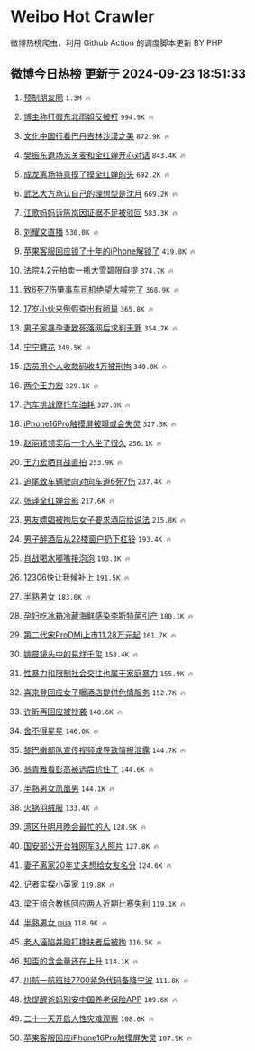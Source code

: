 # Weibo Hot Crawler 



微博热榜爬虫，利用 Github Action 的调度脚本更新 BY PHP 


## 微博今日热榜 更新于 2024-09-23 18:51:33 
1. [预制朋友圈](https://s.weibo.com/weibo?q=%E9%A2%84%E5%88%B6%E6%9C%8B%E5%8F%8B%E5%9C%88&t=31&band_rank=1&Refer=top) `1.3M 🔥` 

1. [博主称打假东北雨姐反被打](https://s.weibo.com/weibo?q=%23%E5%8D%9A%E4%B8%BB%E7%A7%B0%E6%89%93%E5%81%87%E4%B8%9C%E5%8C%97%E9%9B%A8%E5%A7%90%E5%8F%8D%E8%A2%AB%E6%89%93%23&t=31&band_rank=2&Refer=top) `994.9K 🔥` 

1. [文化中国行看巴丹吉林沙漠之美](https://s.weibo.com/weibo?q=%23%E6%96%87%E5%8C%96%E4%B8%AD%E5%9B%BD%E8%A1%8C%E7%9C%8B%E5%B7%B4%E4%B8%B9%E5%90%89%E6%9E%97%E6%B2%99%E6%BC%A0%E4%B9%8B%E7%BE%8E%23&t=31&band_rank=3&Refer=top) `872.9K 🔥` 

1. [樊振东退场忘关麦和全红婵开心对话](https://s.weibo.com/weibo?q=%23%E6%A8%8A%E6%8C%AF%E4%B8%9C%E9%80%80%E5%9C%BA%E5%BF%98%E5%85%B3%E9%BA%A6%E5%92%8C%E5%85%A8%E7%BA%A2%E5%A9%B5%E5%BC%80%E5%BF%83%E5%AF%B9%E8%AF%9D%23&t=31&band_rank=4&Refer=top) `843.4K 🔥` 

1. [成龙离场特意摸了摸全红婵的头](https://s.weibo.com/weibo?q=%23%E6%88%90%E9%BE%99%E7%A6%BB%E5%9C%BA%E7%89%B9%E6%84%8F%E6%91%B8%E4%BA%86%E6%91%B8%E5%85%A8%E7%BA%A2%E5%A9%B5%E7%9A%84%E5%A4%B4%23&t=31&band_rank=5&Refer=top) `692.2K 🔥` 

1. [武艺大方承认自己的理想型是沈月](https://s.weibo.com/weibo?q=%E6%AD%A6%E8%89%BA%E5%A4%A7%E6%96%B9%E6%89%BF%E8%AE%A4%E8%87%AA%E5%B7%B1%E7%9A%84%E7%90%86%E6%83%B3%E5%9E%8B%E6%98%AF%E6%B2%88%E6%9C%88&t=31&band_rank=6&Refer=top) `669.2K 🔥` 

1. [江歌妈妈诉陈岚因证据不足被驳回](https://s.weibo.com/weibo?q=%E6%B1%9F%E6%AD%8C%E5%A6%88%E5%A6%88%E8%AF%89%E9%99%88%E5%B2%9A%E5%9B%A0%E8%AF%81%E6%8D%AE%E4%B8%8D%E8%B6%B3%E8%A2%AB%E9%A9%B3%E5%9B%9E&t=31&band_rank=7&Refer=top) `583.3K 🔥` 

1. [刘耀文直播](https://s.weibo.com/weibo?q=%E5%88%98%E8%80%80%E6%96%87%E7%9B%B4%E6%92%AD&t=31&band_rank=8&Refer=top) `530.0K 🔥` 

1. [苹果客服回应锁了十年的iPhone解锁了](https://s.weibo.com/weibo?q=%23%E8%8B%B9%E6%9E%9C%E5%AE%A2%E6%9C%8D%E5%9B%9E%E5%BA%94%E9%94%81%E4%BA%86%E5%8D%81%E5%B9%B4%E7%9A%84iPhone%E8%A7%A3%E9%94%81%E4%BA%86%23&t=31&band_rank=9&Refer=top) `419.8K 🔥` 

1. [法院4.2元拍卖一瓶大雪碧限自提](https://s.weibo.com/weibo?q=%23%E6%B3%95%E9%99%A24.2%E5%85%83%E6%8B%8D%E5%8D%96%E4%B8%80%E7%93%B6%E5%A4%A7%E9%9B%AA%E7%A2%A7%E9%99%90%E8%87%AA%E6%8F%90%23&t=31&band_rank=10&Refer=top) `374.7K 🔥` 

1. [致6死7伤肇事车司机绝望大喊完了](https://s.weibo.com/weibo?q=%23%E8%87%B46%E6%AD%BB7%E4%BC%A4%E8%82%87%E4%BA%8B%E8%BD%A6%E5%8F%B8%E6%9C%BA%E7%BB%9D%E6%9C%9B%E5%A4%A7%E5%96%8A%E5%AE%8C%E4%BA%86%23&t=31&band_rank=11&Refer=top) `368.9K 🔥` 

1. [17岁小伙来例假查出有卵巢](https://s.weibo.com/weibo?q=%2317%E5%B2%81%E5%B0%8F%E4%BC%99%E6%9D%A5%E4%BE%8B%E5%81%87%E6%9F%A5%E5%87%BA%E6%9C%89%E5%8D%B5%E5%B7%A2%23&t=31&band_rank=12&Refer=top) `365.8K 🔥` 

1. [男子家暴孕妻致死落网后求判无罪](https://s.weibo.com/weibo?q=%23%E7%94%B7%E5%AD%90%E5%AE%B6%E6%9A%B4%E5%AD%95%E5%A6%BB%E8%87%B4%E6%AD%BB%E8%90%BD%E7%BD%91%E5%90%8E%E6%B1%82%E5%88%A4%E6%97%A0%E7%BD%AA%23&t=31&band_rank=13&Refer=top) `354.7K 🔥` 

1. [宁宁簪花](https://s.weibo.com/weibo?q=%E5%AE%81%E5%AE%81%E7%B0%AA%E8%8A%B1&t=31&band_rank=14&Refer=top) `349.5K 🔥` 

1. [店员用个人收款码收4万被刑拘](https://s.weibo.com/weibo?q=%23%E5%BA%97%E5%91%98%E7%94%A8%E4%B8%AA%E4%BA%BA%E6%94%B6%E6%AC%BE%E7%A0%81%E6%94%B64%E4%B8%87%E8%A2%AB%E5%88%91%E6%8B%98%23&t=31&band_rank=15&Refer=top) `340.0K 🔥` 

1. [两个王力宏](https://s.weibo.com/weibo?q=%23%E4%B8%A4%E4%B8%AA%E7%8E%8B%E5%8A%9B%E5%AE%8F%23&t=31&band_rank=16&Refer=top) `329.1K 🔥` 

1. [汽车挑战摩托车油耗](https://s.weibo.com/weibo?q=%23%E6%B1%BD%E8%BD%A6%E6%8C%91%E6%88%98%E6%91%A9%E6%89%98%E8%BD%A6%E6%B2%B9%E8%80%97%23&t=31&band_rank=17&Refer=top) `327.8K 🔥` 

1. [iPhone16Pro触摸屏被曝或会失灵](https://s.weibo.com/weibo?q=%23iPhone16Pro%E8%A7%A6%E6%91%B8%E5%B1%8F%E8%A2%AB%E6%9B%9D%E6%88%96%E4%BC%9A%E5%A4%B1%E7%81%B5%23&t=31&band_rank=18&Refer=top) `327.5K 🔥` 

1. [赵丽颖领奖后一个人坐了很久](https://s.weibo.com/weibo?q=%23%E8%B5%B5%E4%B8%BD%E9%A2%96%E9%A2%86%E5%A5%96%E5%90%8E%E4%B8%80%E4%B8%AA%E4%BA%BA%E5%9D%90%E4%BA%86%E5%BE%88%E4%B9%85%23&t=31&band_rank=19&Refer=top) `256.1K 🔥` 

1. [王力宏晒肖战直拍](https://s.weibo.com/weibo?q=%E7%8E%8B%E5%8A%9B%E5%AE%8F%E6%99%92%E8%82%96%E6%88%98%E7%9B%B4%E6%8B%8D&t=31&band_rank=20&Refer=top) `253.9K 🔥` 

1. [追尾致车辆驶向对向车道6死7伤](https://s.weibo.com/weibo?q=%23%E8%BF%BD%E5%B0%BE%E8%87%B4%E8%BD%A6%E8%BE%86%E9%A9%B6%E5%90%91%E5%AF%B9%E5%90%91%E8%BD%A6%E9%81%936%E6%AD%BB7%E4%BC%A4%23&t=31&band_rank=21&Refer=top) `237.4K 🔥` 

1. [张译全红婵合影](https://s.weibo.com/weibo?q=%23%E5%BC%A0%E8%AF%91%E5%85%A8%E7%BA%A2%E5%A9%B5%E5%90%88%E5%BD%B1%23&t=31&band_rank=22&Refer=top) `217.6K 🔥` 

1. [男友嫖娼被拘后女子要求酒店给说法](https://s.weibo.com/weibo?q=%23%E7%94%B7%E5%8F%8B%E5%AB%96%E5%A8%BC%E8%A2%AB%E6%8B%98%E5%90%8E%E5%A5%B3%E5%AD%90%E8%A6%81%E6%B1%82%E9%85%92%E5%BA%97%E7%BB%99%E8%AF%B4%E6%B3%95%23&t=31&band_rank=23&Refer=top) `215.8K 🔥` 

1. [男子醉酒后从22楼窗户扔下杠铃](https://s.weibo.com/weibo?q=%23%E7%94%B7%E5%AD%90%E9%86%89%E9%85%92%E5%90%8E%E4%BB%8E22%E6%A5%BC%E7%AA%97%E6%88%B7%E6%89%94%E4%B8%8B%E6%9D%A0%E9%93%83%23&t=31&band_rank=24&Refer=top) `193.4K 🔥` 

1. [肖战喝水嘟嘴接泡泡](https://s.weibo.com/weibo?q=%23%E8%82%96%E6%88%98%E5%96%9D%E6%B0%B4%E5%98%9F%E5%98%B4%E6%8E%A5%E6%B3%A1%E6%B3%A1%23&t=31&band_rank=25&Refer=top) `193.3K 🔥` 

1. [12306快让我候补上](https://s.weibo.com/weibo?q=12306%E5%BF%AB%E8%AE%A9%E6%88%91%E5%80%99%E8%A1%A5%E4%B8%8A&t=31&band_rank=26&Refer=top) `191.5K 🔥` 

1. [半熟男女](https://s.weibo.com/weibo?q=%E5%8D%8A%E7%86%9F%E7%94%B7%E5%A5%B3&t=31&band_rank=27&Refer=top) `183.0K 🔥` 

1. [孕妇吃冰箱冷藏海鲜感染李斯特菌引产](https://s.weibo.com/weibo?q=%23%E5%AD%95%E5%A6%87%E5%90%83%E5%86%B0%E7%AE%B1%E5%86%B7%E8%97%8F%E6%B5%B7%E9%B2%9C%E6%84%9F%E6%9F%93%E6%9D%8E%E6%96%AF%E7%89%B9%E8%8F%8C%E5%BC%95%E4%BA%A7%23&t=31&band_rank=28&Refer=top) `180.1K 🔥` 

1. [第二代宋ProDMi上市11.28万元起](https://s.weibo.com/weibo?q=%23%E7%AC%AC%E4%BA%8C%E4%BB%A3%E5%AE%8BProDMi%E4%B8%8A%E5%B8%8211.28%E4%B8%87%E5%85%83%E8%B5%B7%23&t=31&band_rank=29&Refer=top) `161.7K 🔥` 

1. [姚晨镜头中的易烊千玺](https://s.weibo.com/weibo?q=%23%E5%A7%9A%E6%99%A8%E9%95%9C%E5%A4%B4%E4%B8%AD%E7%9A%84%E6%98%93%E7%83%8A%E5%8D%83%E7%8E%BA%23&t=31&band_rank=30&Refer=top) `158.4K 🔥` 

1. [性暴力和限制社会交往也属于家庭暴力](https://s.weibo.com/weibo?q=%23%E6%80%A7%E6%9A%B4%E5%8A%9B%E5%92%8C%E9%99%90%E5%88%B6%E7%A4%BE%E4%BC%9A%E4%BA%A4%E5%BE%80%E4%B9%9F%E5%B1%9E%E4%BA%8E%E5%AE%B6%E5%BA%AD%E6%9A%B4%E5%8A%9B%23&t=31&band_rank=31&Refer=top) `155.9K 🔥` 

1. [喜来登回应女子曝酒店提供色情服务](https://s.weibo.com/weibo?q=%23%E5%96%9C%E6%9D%A5%E7%99%BB%E5%9B%9E%E5%BA%94%E5%A5%B3%E5%AD%90%E6%9B%9D%E9%85%92%E5%BA%97%E6%8F%90%E4%BE%9B%E8%89%B2%E6%83%85%E6%9C%8D%E5%8A%A1%23&t=31&band_rank=32&Refer=top) `152.7K 🔥` 

1. [许昕再回应被抄袭](https://s.weibo.com/weibo?q=%23%E8%AE%B8%E6%98%95%E5%86%8D%E5%9B%9E%E5%BA%94%E8%A2%AB%E6%8A%84%E8%A2%AD%23&t=31&band_rank=33&Refer=top) `148.6K 🔥` 

1. [舍不得星星](https://s.weibo.com/weibo?q=%E8%88%8D%E4%B8%8D%E5%BE%97%E6%98%9F%E6%98%9F&t=31&band_rank=34&Refer=top) `146.0K 🔥` 

1. [黎巴嫩部队宣传视频或导致情报泄露](https://s.weibo.com/weibo?q=%23%E9%BB%8E%E5%B7%B4%E5%AB%A9%E9%83%A8%E9%98%9F%E5%AE%A3%E4%BC%A0%E8%A7%86%E9%A2%91%E6%88%96%E5%AF%BC%E8%87%B4%E6%83%85%E6%8A%A5%E6%B3%84%E9%9C%B2%23&t=31&band_rank=35&Refer=top) `144.7K 🔥` 

1. [翁青雅看彭高被选后尬住了](https://s.weibo.com/weibo?q=%23%E7%BF%81%E9%9D%92%E9%9B%85%E7%9C%8B%E5%BD%AD%E9%AB%98%E8%A2%AB%E9%80%89%E5%90%8E%E5%B0%AC%E4%BD%8F%E4%BA%86%23&t=31&band_rank=36&Refer=top) `144.6K 🔥` 

1. [半熟男女凤凰男](https://s.weibo.com/weibo?q=%E5%8D%8A%E7%86%9F%E7%94%B7%E5%A5%B3%E5%87%A4%E5%87%B0%E7%94%B7&t=31&band_rank=37&Refer=top) `144.1K 🔥` 

1. [火锅羽绒服](https://s.weibo.com/weibo?q=%E7%81%AB%E9%94%85%E7%BE%BD%E7%BB%92%E6%9C%8D&t=31&band_rank=38&Refer=top) `133.4K 🔥` 

1. [湾区升明月晚会最忙的人](https://s.weibo.com/weibo?q=%23%E6%B9%BE%E5%8C%BA%E5%8D%87%E6%98%8E%E6%9C%88%E6%99%9A%E4%BC%9A%E6%9C%80%E5%BF%99%E7%9A%84%E4%BA%BA%23&t=31&band_rank=39&Refer=top) `128.9K 🔥` 

1. [国安部公开台独网军3人照片](https://s.weibo.com/weibo?q=%23%E5%9B%BD%E5%AE%89%E9%83%A8%E5%85%AC%E5%BC%80%E5%8F%B0%E7%8B%AC%E7%BD%91%E5%86%9B3%E4%BA%BA%E7%85%A7%E7%89%87%23&t=31&band_rank=40&Refer=top) `127.8K 🔥` 

1. [妻子离家20年丈夫想给女友名分](https://s.weibo.com/weibo?q=%23%E5%A6%BB%E5%AD%90%E7%A6%BB%E5%AE%B620%E5%B9%B4%E4%B8%88%E5%A4%AB%E6%83%B3%E7%BB%99%E5%A5%B3%E5%8F%8B%E5%90%8D%E5%88%86%23&t=31&band_rank=41&Refer=top) `124.6K 🔥` 

1. [记者实探小英家](https://s.weibo.com/weibo?q=%E8%AE%B0%E8%80%85%E5%AE%9E%E6%8E%A2%E5%B0%8F%E8%8B%B1%E5%AE%B6&t=31&band_rank=42&Refer=top) `119.8K 🔥` 

1. [梁王组合教练回应两人近期比赛失利](https://s.weibo.com/weibo?q=%23%E6%A2%81%E7%8E%8B%E7%BB%84%E5%90%88%E6%95%99%E7%BB%83%E5%9B%9E%E5%BA%94%E4%B8%A4%E4%BA%BA%E8%BF%91%E6%9C%9F%E6%AF%94%E8%B5%9B%E5%A4%B1%E5%88%A9%23&t=31&band_rank=43&Refer=top) `119.1K 🔥` 

1. [半熟男女 pua](https://s.weibo.com/weibo?q=%E5%8D%8A%E7%86%9F%E7%94%B7%E5%A5%B3%20pua&t=31&band_rank=44&Refer=top) `118.9K 🔥` 

1. [老人诬陷并殴打搀扶者后被拘](https://s.weibo.com/weibo?q=%23%E8%80%81%E4%BA%BA%E8%AF%AC%E9%99%B7%E5%B9%B6%E6%AE%B4%E6%89%93%E6%90%80%E6%89%B6%E8%80%85%E5%90%8E%E8%A2%AB%E6%8B%98%23&t=31&band_rank=45&Refer=top) `116.5K 🔥` 

1. [知否的含金量还在上升](https://s.weibo.com/weibo?q=%23%E7%9F%A5%E5%90%A6%E7%9A%84%E5%90%AB%E9%87%91%E9%87%8F%E8%BF%98%E5%9C%A8%E4%B8%8A%E5%8D%87%23&t=31&band_rank=46&Refer=top) `114.1K 🔥` 

1. [川航一航班挂7700紧急代码备降宁波](https://s.weibo.com/weibo?q=%23%E5%B7%9D%E8%88%AA%E4%B8%80%E8%88%AA%E7%8F%AD%E6%8C%827700%E7%B4%A7%E6%80%A5%E4%BB%A3%E7%A0%81%E5%A4%87%E9%99%8D%E5%AE%81%E6%B3%A2%23&t=31&band_rank=47&Refer=top) `111.8K 🔥` 

1. [快提醒爸妈别安中国养老保险APP](https://s.weibo.com/weibo?q=%23%E5%BF%AB%E6%8F%90%E9%86%92%E7%88%B8%E5%A6%88%E5%88%AB%E5%AE%89%E4%B8%AD%E5%9B%BD%E5%85%BB%E8%80%81%E4%BF%9D%E9%99%A9APP%23&t=31&band_rank=48&Refer=top) `109.6K 🔥` 

1. [二十一天开启人性灾难观察](https://s.weibo.com/weibo?q=%E4%BA%8C%E5%8D%81%E4%B8%80%E5%A4%A9%E5%BC%80%E5%90%AF%E4%BA%BA%E6%80%A7%E7%81%BE%E9%9A%BE%E8%A7%82%E5%AF%9F&t=31&band_rank=49&Refer=top) `108.0K 🔥` 

1. [苹果客服回应iPhone16Pro触摸屏失灵](https://s.weibo.com/weibo?q=%23%E8%8B%B9%E6%9E%9C%E5%AE%A2%E6%9C%8D%E5%9B%9E%E5%BA%94iPhone16Pro%E8%A7%A6%E6%91%B8%E5%B1%8F%E5%A4%B1%E7%81%B5%23&t=31&band_rank=50&Refer=top) `107.9K 🔥` 

